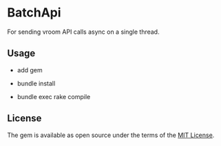 # BatchApi

For sending vroom API calls async on a single thread.

## Usage

- add gem

- bundle install

- bundle exec rake compile


## License

The gem is available as open source under the terms of the [MIT License](https://opensource.org/licenses/MIT).

